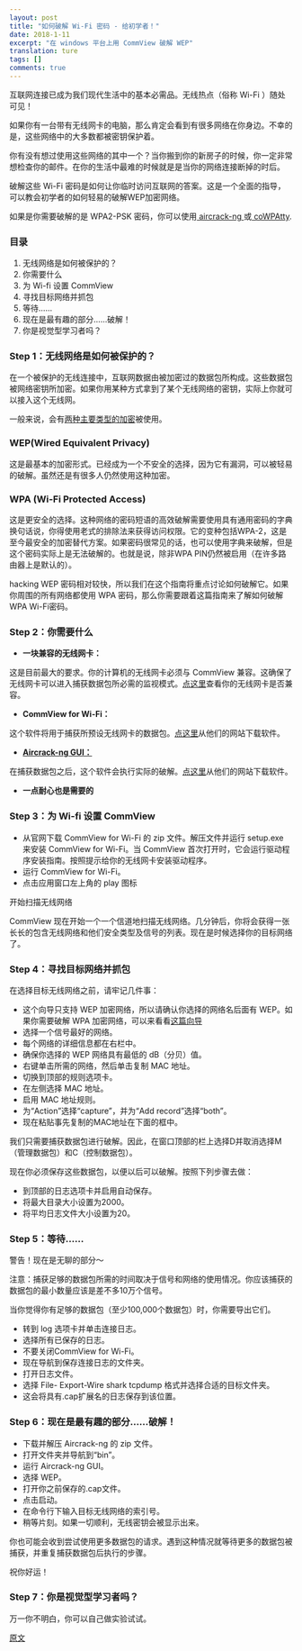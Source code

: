 ```yaml
---
layout: post
title: "如何破解 Wi-Fi 密码 - 给初学者！"
date: 2018-1-11
excerpt: "在 windows 平台上用 CommView 破解 WEP"
translation: ture
tags: []
comments: true
---
```


互联网连接已成为我们现代生活中的基本必需品。无线热点（俗称 Wi-Fi ）随处可见！

如果你有一台带有无线网卡的电脑，那么肯定会看到有很多网络在你身边。不幸的是，这些网络中的大多数都被密钥保护着。

你有没有想过使用这些网络的其中一个？当你搬到你的新房子的时候，你一定非常想检查你的邮件。在你的生活中最难的时候就是是当你的网络连接断掉的时后。

破解这些 Wi-Fi 密码是如何让你临时访问互联网的答案。这是一个全面的指导，可以教会初学者的如何轻易的破解WEP加密网络。

如果是你需要破解的是 WPA2-PSK 密码，你可以使用[ aircrack-ng ](https://null-byte.wonderhowto.com/how-to/hack-wi-fi-cracking-wpa2-psk-passwords-using-aircrack-ng-0148366/)或[ coWPAtty](https://null-byte.wonderhowto.com/how-to/hack-wi-fi-cracking-wpa2-psk-passwords-with-cowpatty-0148423/).

### 目录
1. 无线网络是如何被保护的？
2. 你需要什么
3. 为 Wi-fi 设置 CommView
4. 寻找目标网络并抓包
5. 等待……
6. 现在是最有趣的部分……破解！
7. 你是视觉型学习者吗？

### Step 1：无线网络是如何被保护的？

在一个被保护的无线连接中，互联网数据由被加密过的数据包所构成。这些数据包被网络密钥所加密。如果你用某种方式拿到了某个无线网络的密钥，实际上你就可以接入这个无线网。

一般来说，会有[两种主要类型的加密](https://null-byte.wonderhowto.com/how-to/hack-wi-fi-getting-started-with-terms-technologies-0147659/)被使用。

### WEP(Wired Equivalent Privacy)

这是最基本的加密形式。已经成为一个不安全的选择，因为它有漏洞，可以被轻易的破解。虽然还是有很多人仍然使用这种加密。

### WPA (Wi-Fi Protected Access)

这是更安全的选择。这种网络的密码短语的高效破解需要使用具有通用密码的字典 换句话说，你得使用老式的排除法来获得访问权限。它的变种包括WPA-2，这是至今最安全的加密替代方案。如果密码很常见的话，也可以使用字典来破解，但是这个密码实际上是无法破解的。也就是说，除非WPA PIN仍然被启用（在许多路由器上是默认的）。

hacking WEP 密码相对较快，所以我们在这个指南将重点讨论如何破解它。如果你周围的所有网络都使用 WPA 密码，那么你需要跟着这篇指南来了解如何破解WPA Wi-Fi密码。

### Step 2：你需要什么

- **一块兼容的无线网卡：**

这是目前最大的要求。你的计算机的无线网卡必须与 CommView 兼容。这确保了无线网卡可以进入捕获数据包所必需的监视模式。[点这里](https://www.tamos.com/download/main/ca.php)查看你的无线网卡是否兼容。

- **CommView for Wi-Fi：**

这个软件将用于捕获所预设无线网卡的数据包。[点这里](https://www.tamos.com/download/main/ca.php)从他们的网站下载软件。

- [**Aircrack-ng GUI：**](https://null-byte.wonderhowto.com/how-to/hack-wi-fi-getting-started-with-aircrack-ng-suite-wi-fi-hacking-tools-0147893/)

在捕获数据包之后，这个软件会执行实际的破解。[点这里](http://www.aircrack-ng.org/)从他们的网站下载软件。

- **一点耐心也是需要的**

### Step 3：为 Wi-fi 设置 CommView

- 从官网下载 CommView for Wi-Fi 的 zip 文件。解压文件并运行 setup.exe 来安装 CommView for Wi-Fi。当 CommView 首次打开时，它会运行驱动程序安装指南。按照提示给你的无线网卡安装驱动程序。
- 运行 CommView for Wi-Fi。
- 点击应用窗口左上角的 play 图标

开始扫描无线网络

CommView 现在开始一个一个信道地扫描无线网络。几分钟后，你将会获得一张长长的包含无线网络和他们安全类型及信号的列表。现在是时候选择你的目标网络了。

### Step 4：寻找目标网络并抓包

在选择目标无线网络之前，请牢记几件事：

- 这个向导只支持 WEP 加密网络，所以请确认你选择的网络名后面有 WEP。如果你需要破解 WPA 加密网络，可以来看看[这篇向导](https://null-byte.wonderhowto.com/how-to/hack-wpa-wifi-passwords-by-cracking-wps-pin-0132542/)
- 选择一个信号最好的网络。
- 每个网络的详细信息都在右栏中。
- 确保你选择的 WEP 网络具有最低的 dB（分贝）值。
- 右键单击所需的网络，然后单击复制 MAC 地址。
- 切换到顶部的规则选项卡。
- 在左侧选择 MAC 地址。
- 启用 MAC 地址规则。
- 为“Action”选择“capture”，并为“Add record”选择“both”。
- 现在粘贴事先复制的MAC地址在下面的框中。

我们只需要捕获数据包进行破解。因此，在窗口顶部的栏上选择D并取消选择M（管理数据包）和C（控制数据包）。

现在你必须保存这些数据包，以便以后可以破解。按照下列步骤去做：

- 到顶部的日志选项卡并启用自动保存。
- 将最大目录大小设置为2000。
- 将平均日志文件大小设置为20。

### Step 5：等待……

警告！现在是无聊的部分～

注意：捕获足够的数据包所需的时间取决于信号和网络的使用情况。你应该捕获的数据包的最小数量应该是差不多10万个信号。

当你觉得你有足够的数据包（至少100,000个数据包）时，你需要导出它们。

- 转到 log 选项卡并单击连接日志。
- 选择所有已保存的日志。
- 不要关闭CommView for Wi-Fi。
- 现在导航到保存连接日志的文件夹。
- 打开日志文件。
- 选择 File- Export-Wire shark tcpdump 格式并选择合适的目标文件夹。
- 这会将具有.cap扩展名的日志保存到该位置。

### Step 6：现在是最有趣的部分……破解！

- 下载并解压 Aircrack-ng 的 zip 文件。
- 打开文件夹并导航到“bin”。
- 运行 Aircrack-ng GUI。
- 选择 WEP。
- 打开你之前保存的.cap文件。
- 点击启动。
- 在命令行下输入目标无线网络的索引号。
- 稍等片刻。如果一切顺利，无线密钥会被显示出来。

你也可能会收到尝试使用更多数据包的请求。遇到这种情况就等待更多的数据包被捕获，并重复捕获数据包后执行的步骤。

祝你好运！

### Step 7：你是视觉型学习者吗？

万一你不明白，你可以自己做实验试试。

[原文](https://mods-n-hacks.gadgethacks.com/how-to/crack-wi-fi-passwords-for-beginners-0139793/)




